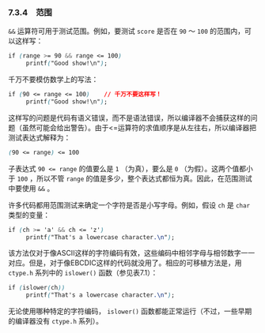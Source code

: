 ### 7.3.4　范围

`&&` 运算符可用于测试范围。例如，要测试 `score` 是否在 `90` ～ `100` 的范围内，可以这样写：

```css
if (range >= 90 && range <= 100)
     printf("Good show!\n");
```

千万不要模仿数学上的写法：

```css
if (90 <= range <= 100)    // 千万不要这样写！
     printf("Good show!\n");
```

这样写的问题是代码有语义错误，而不是语法错误，所以编译器不会捕获这样的问题（虽然可能会给出警告）。由于<=运算符的求值顺序是从左往右，所以编译器把测试表达式解释为：

```css
(90 <= range) <= 100
```

子表达式 `90 <= range` 的值要么是 `1` （为真），要么是 `0` （为假）。这两个值都小于 `100` ，所以不管 `range` 的值是多少，整个表达式都恒为真。因此，在范围测试中要使用 `&&` 。

许多代码都用范围测试来确定一个字符是否是小写字母。例如，假设 `ch` 是 `char` 类型的变量：

```css
if (ch >= 'a' && ch <= 'z')
     printf("That's a lowercase character.\n");
```

该方法仅对于像ASCII这样的字符编码有效，这些编码中相邻字母与相邻数字一一对应。但是，对于像EBCDIC这样的代码就没用了。相应的可移植方法是，用 `ctype.h` 系列中的 `islower()` 函数（参见表7.1）：

```css
if (islower(ch))
     printf("That's a lowercase character.\n");
```

无论使用哪种特定的字符编码， `islower()` 函数都能正常运行（不过，一些早期的编译器没有 `ctype.h` 系列）。

